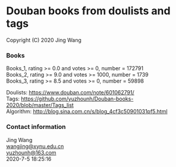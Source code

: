 # Douban books from doulists and tags
Copyright (C) 2020 Jing Wang

### Books
Books_1, rating >= 0.0 and votes >= 0,    number = 172791  
Books_2, rating >= 9.0 and votes >= 1000, number = 1739  
Books_3, rating >= 8.5 and votes >= 0,    number = 59898  

Doulists:  https://www.douban.com/note/601062791/  
Tags:      https://github.com/yuzhounh/Douban-books-2020/blob/master/Tags_list  
Algorithm: http://blog.sina.com.cn/s/blog_4cf3c50901031pf5.html  

### Contact information
Jing Wang  
wangjing@xynu.edu.cn  
yuzhounh@163.com  
2020-7-5 18:25:16
